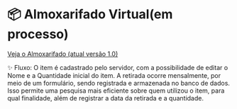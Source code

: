 # 📦 Almoxarifado Virtual(em processo)
  [Veja o Almoxarifado (atual versão 1.0)](http://almoxarifado.wuaze.com/)<div>

  ✨ Fluxo: O item é cadastrado pelo servidor, com a possibilidade de editar o Nome e a Quantidade inicial do item. A retirada ocorre mensalmente, por meio de um formulário, sendo registrada e armazenada no banco de dados. Isso permite uma pesquisa mais eficiente sobre quem utilizou o item, para qual finalidade, além de registrar a data da retirada e a quantidade.
   
</div>
